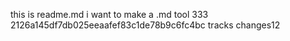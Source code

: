 this is readme.md
i want to make a .md tool
333
2126a145df7db025eeaafef83c1de78b9c6fc4bc
tracks changes12
